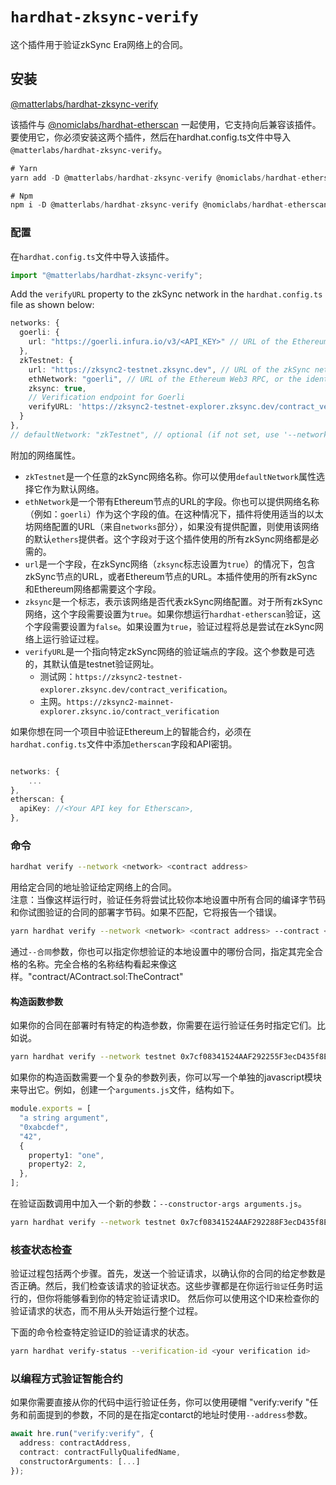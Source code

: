 # `hardhat-zksync-verify` 

这个插件用于验证zkSync Era网络上的合同。

## 安装

[@matterlabs/hardhat-zksync-verify](https://www.npmjs.com/package/@matterlabs/hardhat-zksync-verify)

该插件与 [@nomiclabs/hardhat-etherscan](https://www.npmjs.com/package/@nomiclabs/hardhat-etherscan) 一起使用，它支持向后兼容该插件。
要使用它，你必须安装这两个插件，然后在hardhat.config.ts文件中导入`@matterlabs/hardhat-zksync-verify`。

```typescript
# Yarn
yarn add -D @matterlabs/hardhat-zksync-verify @nomiclabs/hardhat-etherscan

# Npm
npm i -D @matterlabs/hardhat-zksync-verify @nomiclabs/hardhat-etherscan
```

### 配置

在`hardhat.config.ts`文件中导入该插件。

```javascript
import "@matterlabs/hardhat-zksync-verify";
```

Add the `verifyURL` property to the zkSync network in the `hardhat.config.ts` file as shown below:

```typescript
networks: {
  goerli: {
    url: "https://goerli.infura.io/v3/<API_KEY>" // URL of the Ethereum Web3 RPC (optional)
  },
  zkTestnet: {
    url: "https://zksync2-testnet.zksync.dev", // URL of the zkSync network RPC
    ethNetwork: "goerli", // URL of the Ethereum Web3 RPC, or the identifier of the network (e.g. `mainnet` or `goerli`)
    zksync: true,
    // Verification endpoint for Goerli
    verifyURL: 'https://zksync2-testnet-explorer.zksync.dev/contract_verification'
  }
},
// defaultNetwork: "zkTestnet", // optional (if not set, use '--network zkTestnet')
```

附加的网络属性。

- `zkTestnet`是一个任意的zkSync网络名称。你可以使用`defaultNetwork`属性选择它作为默认网络。
- `ethNetwork`是一个带有Ethereum节点的URL的字段。你也可以提供网络名称（例如：`goerli`）作为这个字段的值。在这种情况下，插件将使用适当的以太坊网络配置的URL（来自`networks`部分），如果没有提供配置，则使用该网络的默认`ethers`提供者。这个字段对于这个插件使用的所有zkSync网络都是必需的。
- `url`是一个字段，在zkSync网络（`zksync`标志设置为`true`）的情况下，包含zkSync节点的URL，或者Ethereum节点的URL。本插件使用的所有zkSync和Ethereum网络都需要这个字段。
- `zksync`是一个标志，表示该网络是否代表zkSync网络配置。对于所有zkSync网络，这个字段需要设置为`true`。如果你想运行`hardhat-etherscan`验证，这个字段需要设置为`false`。如果设置为`true`，验证过程将总是尝试在zkSync网络上运行验证过程。
- `verifyURL`是一个指向特定zkSync网络的验证端点的字段。这个参数是可选的，其默认值是testnet验证网址。
  - 测试网：`https://zksync2-testnet-explorer.zksync.dev/contract_verification`。
  - 主网。`https://zksync2-mainnet-explorer.zksync.io/contract_verification`

如果你想在同一个项目中验证Ethereum上的智能合约，必须在`hardhat.config.ts`文件中添加`etherscan`字段和API密钥。

```typescript

networks: {
    ...
},
etherscan: {
  apiKey: //<Your API key for Etherscan>,
},

```

### 命令

```sh
hardhat verify --network <network> <contract address>
```

用给定合同的地址验证给定网络上的合同。 <br/>
注意：当像这样运行时，验证任务将尝试比较你本地设置中所有合同的编译字节码和你试图验证的合同的部署字节码。如果不匹配，它将报告一个错误。

```sh
yarn hardhat verify --network <network> <contract address> --contract <fully qualified name>
```

通过`--合同`参数，你也可以指定你想验证的本地设置中的哪份合同，指定其完全合格的名称。完全合格的名称结构看起来像这样。"contract/AContract.sol:TheContract" <br/>

#### 构造函数参数

如果你的合同在部署时有特定的构造参数，你需要在运行验证任务时指定它们。比如说。

```sh
yarn hardhat verify --network testnet 0x7cf08341524AAF292255F3ecD435f8EE1a910AbF "Hi there!"
```

如果你的构造函数需要一个复杂的参数列表，你可以写一个单独的javascript模块来导出它。例如，创建一个`arguments.js`文件，结构如下。

```typescript
module.exports = [
  "a string argument",
  "0xabcdef",
  "42",
  {
    property1: "one",
    property2: 2,
  },
];
```

在验证函数调用中加入一个新的参数：`--constructor-args arguments.js`。
```sh
yarn hardhat verify --network testnet 0x7cf08341524AAF292288F3ecD435f8EE1a910AbF --constructor-args arguments.js
```

### 核查状态检查

验证过程包括两个步骤。首先，发送一个验证请求，以确认你的合同的给定参数是否正确。然后，我们检查该请求的验证状态。这些步骤都是在你运行`验证`任务时运行的，但你将能够看到你的特定验证请求ID。
然后你可以使用这个ID来检查你的验证请求的状态，而不用从头开始运行整个过程。

下面的命令检查特定验证ID的验证请求的状态。
```sh
yarn hardhat verify-status --verification-id <your verification id>
```

### 以编程方式验证智能合约

如果你需要直接从你的代码中运行验证任务，你可以使用硬帽 "verify:verify "任务和前面提到的参数，不同的是在指定contarct的地址时使用`--address`参数。<br/>

```typescript
await hre.run("verify:verify", {
  address: contractAddress,
  contract: contractFullyQualifedName,
  constructorArguments: [...]
});
```
